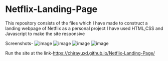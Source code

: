 # Netflix-Landing-Page
This repository consists of the files which I have made to construct a landing webpage of Netflix as a personal project
I have used HTML,CSS and Javascript to make the site responsive

Screenshots-
![image](https://github.com/ChirayuXD/Netflix-Landing-Page/assets/117457861/63634f88-1252-46da-ae0e-820f26d123ba)
![image](https://github.com/ChirayuXD/Netflix-Landing-Page/assets/117457861/b0f12593-eab5-4aa0-882c-40f76794eb7a)
![image](https://github.com/ChirayuXD/Netflix-Landing-Page/assets/117457861/f9b28cfc-7213-46de-8ef1-eb5d5496b748)
![image](https://github.com/ChirayuXD/Netflix-Landing-Page/assets/117457861/e77a412b-f2e0-4122-9737-572c8b4c1d8b)


Run the site at the link-https://chirayuxd.github.io/Netflix-Landing-Page/

